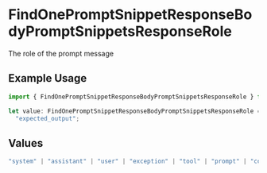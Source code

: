 # FindOnePromptSnippetResponseBodyPromptSnippetsResponseRole

The role of the prompt message

## Example Usage

```typescript
import { FindOnePromptSnippetResponseBodyPromptSnippetsResponseRole } from "orq-poc-typescript-multi-env-version/models/operations";

let value: FindOnePromptSnippetResponseBodyPromptSnippetsResponseRole =
  "expected_output";
```

## Values

```typescript
"system" | "assistant" | "user" | "exception" | "tool" | "prompt" | "correction" | "expected_output"
```